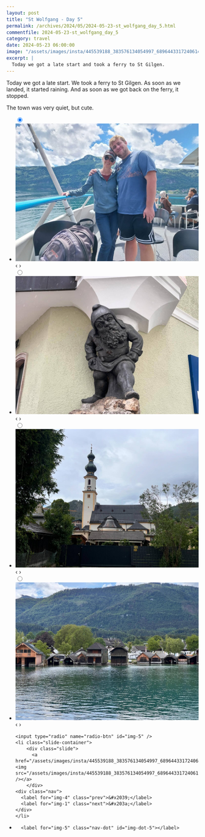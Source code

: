 ```yaml
---
layout: post
title: "St Wolfgang - Day 5"
permalink: /archives/2024/05/2024-05-23-st_wolfgang_day_5.html
commentfile: 2024-05-23-st_wolfgang_day_5
category: travel
date: 2024-05-23 06:00:00
image: "/assets/images/insta/445539188_383576134054997_6896443317240614248_n_18266698771213050.jpg"
excerpt: |
  Today we got a late start and took a ferry to St Gilgen.
---
```


Today we got a late start. We took a ferry to St Gilgen. As soon as we landed, it started raining. And as soon as we got back on the ferry, it stopped.

The town was very quiet, but cute.

<ul class="slides">
    <input type="radio" name="radio-btn" id="img-1" checked="checked" />
    <li class="slide-container">
        <div class="slide">
          <a href="/assets/images/insta/443749575_1683693909114510_2039438378631717044_n_18261216259240279.jpg"><img src="/assets/images/insta/443749575_1683693909114510_2039438378631717044_n_18261216259240279.jpg" /></a>
        </div>
    <div class="nav">
      <label for="img-5" class="prev">&#x2039;</label>
      <label for="img-2" class="next">&#x203a;</label>
    </div>
    </li>
        <input type="radio" name="radio-btn" id="img-2"  />
    <li class="slide-container">
        <div class="slide">
          <a href="/assets/images/insta/446097312_972832301509925_4298201501798230266_n_17999796509343904.jpg"><img src="/assets/images/insta/446097312_972832301509925_4298201501798230266_n_17999796509343904.jpg" /></a>
        </div>
    <div class="nav">
      <label for="img-1" class="prev">&#x2039;</label>
      <label for="img-3" class="next">&#x203a;</label>
    </div>
    </li>
        <input type="radio" name="radio-btn" id="img-3"  />
    <li class="slide-container">
        <div class="slide">
          <a href="/assets/images/insta/443750632_998845178509795_6247261712608617422_n_17936655032834329.jpg"><img src="/assets/images/insta/443750632_998845178509795_6247261712608617422_n_17936655032834329.jpg" /></a>
        </div>
    <div class="nav">
      <label for="img-2" class="prev">&#x2039;</label>
      <label for="img-4" class="next">&#x203a;</label>
    </div>
    </li>
        <input type="radio" name="radio-btn" id="img-4"  />
    <li class="slide-container">
        <div class="slide">
          <a href="/assets/images/insta/443749569_300011219829277_6415451769340830215_n_18325435471133932.jpg"><img src="/assets/images/insta/443749569_300011219829277_6415451769340830215_n_18325435471133932.jpg" /></a>
        </div>
    <div class="nav">
      <label for="img-3" class="prev">&#x2039;</label>
      <label for="img-5" class="next">&#x203a;</label>
    </div>
    </li>
    
    <input type="radio" name="radio-btn" id="img-5" />
    <li class="slide-container">
        <div class="slide">
          <a href="/assets/images/insta/445539188_383576134054997_6896443317240614248_n_18266698771213050.jpg"><img src="/assets/images/insta/445539188_383576134054997_6896443317240614248_n_18266698771213050.jpg" /></a>
        </div>
    <div class="nav">
      <label for="img-4" class="prev">&#x2039;</label>
      <label for="img-1" class="next">&#x203a;</label>
    </div>
    </li>
			
<li class="nav-dots">
      <label for="img-1" class="nav-dot" id="img-dot-1"></label>
      <label for="img-2" class="nav-dot" id="img-dot-2"></label>
      <label for="img-3" class="nav-dot" id="img-dot-3"></label>
      <label for="img-4" class="nav-dot" id="img-dot-4"></label>

      <label for="img-5" class="nav-dot" id="img-dot-5"></label>

</li>
</ul>
